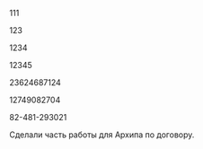 111

123

1234

12345

23624687124

12749082704

82-481-293021


Сделали часть работы для Архипа по договору.